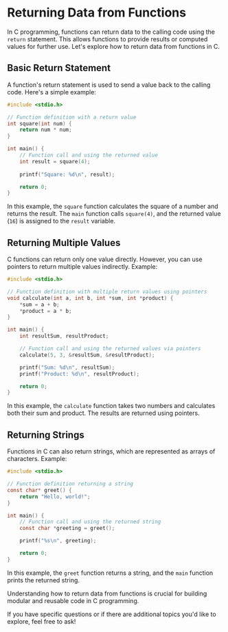 # Returning Data from Functions

In C programming, functions can return data to the calling code using the `return` statement. This allows functions to
provide results or computed values for further use. Let's explore how to return data from functions in C.

## Basic Return Statement

A function's return statement is used to send a value back to the calling code. Here's a simple example:

```c
#include <stdio.h>

// Function definition with a return value
int square(int num) {
    return num * num;
}

int main() {
    // Function call and using the returned value
    int result = square(4);
    
    printf("Square: %d\n", result);

    return 0;
}
```

In this example, the `square` function calculates the square of a number and returns the result. The `main` function
calls `square(4)`, and the returned value (`16`) is assigned to the `result` variable.

## Returning Multiple Values

C functions can return only one value directly. However, you can use pointers to return multiple values indirectly.
Example:

```c
#include <stdio.h>

// Function definition with multiple return values using pointers
void calculate(int a, int b, int *sum, int *product) {
    *sum = a + b;
    *product = a * b;
}

int main() {
    int resultSum, resultProduct;

    // Function call and using the returned values via pointers
    calculate(5, 3, &resultSum, &resultProduct);

    printf("Sum: %d\n", resultSum);
    printf("Product: %d\n", resultProduct);

    return 0;
}
```

In this example, the `calculate` function takes two numbers and calculates both their sum and product. The results are
returned using pointers.

## Returning Strings

Functions in C can also return strings, which are represented as arrays of characters. Example:

```c
#include <stdio.h>

// Function definition returning a string
const char* greet() {
    return "Hello, world!";
}

int main() {
    // Function call and using the returned string
    const char *greeting = greet();

    printf("%s\n", greeting);

    return 0;
}
```

In this example, the `greet` function returns a string, and the `main` function prints the returned string.

Understanding how to return data from functions is crucial for building modular and reusable code in C programming.

If you have specific questions or if there are additional topics you'd like to explore, feel free to ask!
